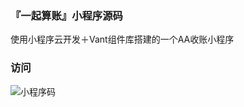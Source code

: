 ### 『一起算账』小程序源码

使用小程序云开发＋Vant组件库搭建的一个AA收账小程序

### 访问

![小程序码](http://tva1.sinaimg.cn/large/0060lm7Tly1g4ifcks82lj3076076gmk.jpg)
